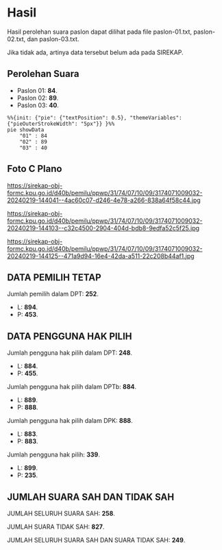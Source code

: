 # Hasil

Hasil perolehan suara paslon dapat dilihat pada file paslon-01.txt, paslon-02.txt, dan paslon-03.txt.

Jika tidak ada, artinya data tersebut belum ada pada SIREKAP.

## Perolehan Suara

 * Paslon 01: **84**.
 * Paslon 02: **89**.
 * Paslon 03: **40**.

```mermaid
%%{init: {"pie": {"textPosition": 0.5}, "themeVariables": {"pieOuterStrokeWidth": "5px"}} }%%
pie showData
    "01" : 84
    "02" : 89
    "03" : 40
```
## Foto C Plano

https://sirekap-obj-formc.kpu.go.id/d40b/pemilu/ppwp/31/74/07/10/09/3174071009032-20240219-144041--4ac60c07-d246-4e78-a266-838a64f58c44.jpg

https://sirekap-obj-formc.kpu.go.id/d40b/pemilu/ppwp/31/74/07/10/09/3174071009032-20240219-144103--c32c4500-2904-404d-bdb8-9edfa52c5f25.jpg

https://sirekap-obj-formc.kpu.go.id/d40b/pemilu/ppwp/31/74/07/10/09/3174071009032-20240219-144125--471a9d94-16e4-42da-a511-22c208b44af1.jpg

## DATA PEMILIH TETAP

Jumlah pemilih dalam DPT: **252**.
 * L: **894**.
 * P: **453**.

## DATA PENGGUNA HAK PILIH

Jumlah pengguna hak pilih dalam DPT: **248**.
 * L: **884**.
 * P: **455**.

Jumlah pengguna hak pilih dalam DPTb: **884**.
 * L: **889**.
 * P: **888**.

Jumlah pengguna hak pilih dalam DPK: **888**.
 * L: **883**.
 * P: **883**.

Jumlah pengguna hak pilih: **339**.
 * L: **899**.
 * P: **235**.

## JUMLAH SUARA SAH DAN TIDAK SAH

JUMLAH SELURUH SUARA SAH: **258**.

JUMLAH SUARA TIDAK SAH: **827**.

JUMLAH SELURUH SUARA SAH DAN SUARA TIDAK SAH: **249**.

